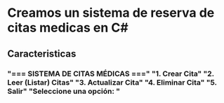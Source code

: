 <h1> Creamos un sistema de reserva de citas medicas en C#</h1>
<h2> Caracteristicas </h2>
<h3>
"=== SISTEMA DE CITAS MÉDICAS ==="
"1. Crear Cita"
"2. Leer (Listar) Citas"
"3. Actualizar Cita"
"4. Eliminar Cita"
"5. Salir"
"Seleccione una opción: "
</h3>
